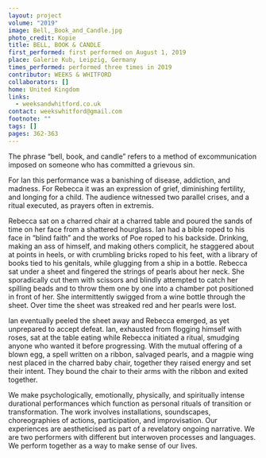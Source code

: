 ```yaml
---
layout: project
volume: "2019"
image: Bell,_Book_and_Candle.jpg
photo_credit: Kopie
title: BELL, BOOK & CANDLE
first_performed: first performed on August 1, 2019
place: Galerie Kub, Leipzig, Germany
times_performed: performed three times in 2019
contributor: WEEKS & WHITFORD
collaborators: []
home: United Kingdom
links:
  - weeksandwhitford.co.uk
contact: weekswhitford@gmail.com
footnote: ""
tags: []
pages: 362-363
---
```


The phrase “bell, book, and candle” refers to a method of excommunication imposed on someone who has committed a grievous sin.

For Ian this performance was a banishing of disease, addiction, and madness. For Rebecca it was an expression of grief, diminishing fertility, and longing for a child. The audience witnessed two parallel crises, and a ritual executed, as prayers often in extremis.

Rebecca sat on a charred chair at a charred table and poured the sands of time on her face from a shattered hourglass. Ian had a bible roped to his face in “blind faith” and the works of Poe roped to his backside. Drinking, making an ass of himself, and making others complicit, he staggered about at points in heels, or with crumbling bricks roped to his feet, with a library of books tied to his genitals, while glugging from a ship in a bottle. Rebecca sat under a sheet and fingered the strings of pearls about her neck. She sporadically cut them with scissors and blindly attempted to catch her spilling beads and to throw them one by one into a chamber pot positioned in front of her. She intermittently swigged from a wine bottle through the sheet. Over time the sheet was streaked red and her pearls were lost.

Ian eventually peeled the sheet away and Rebecca emerged, as yet unprepared to accept defeat. Ian, exhausted from flogging himself with roses, sat at the table eating while Rebecca initiated a ritual, smudging anyone who wanted it before progressing. With the mutual offering of a blown egg, a spell written on a ribbon, salvaged pearls, and a magpie wing nest placed in the charred baby chair, together they raised energy and set their intent. They bound the chair to their arms with the ribbon and exited together.

We make psychologically, emotionally, physically, and spiritually intense durational performances which function as personal rituals of transition or transformation. The work involves installations, soundscapes, choreographies of actions, participation, and improvisation. Our experiences are aestheticised as part of a revelatory ongoing narrative. We are two performers with different but interwoven processes and languages. We perform together as a way to make sense of our lives.
